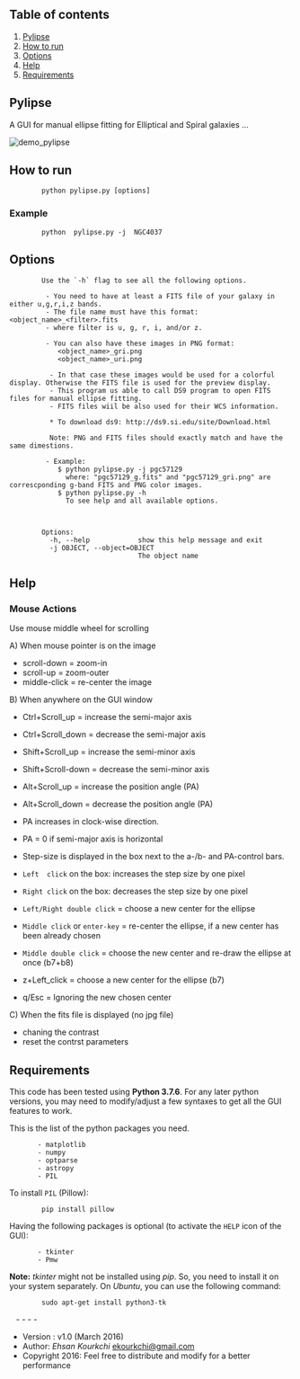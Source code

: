 ## Table of contents
1. [Pylipse](#Pylipse)
2. [How to run](#run)
3. [Options](#Options)
4. [Help](#Help)
6. [Requirements](#dependencies)

## Pylipse <a name="Pylipse"></a>

A GUI for manual ellipse fitting for Elliptical and Spiral galaxies ...

![demo_pylipse](https://user-images.githubusercontent.com/13570487/74600799-c375b400-5053-11ea-90b0-a7546a07cfb0.png)


## How to run <a name="run"></a>

            python pylipse.py [options]
            
### Example
 
            python  pylipse.py -j  NGC4037 

## Options <a name="Options"></a>

            Use the `-h` flag to see all the following options.

             - You need to have at least a FITS file of your galaxy in either u,g,r,i,z bands. 
             - The file name must have this format: <object_name>_<filter>.fits
             - where filter is u, g, r, i, and/or z. 

             - You can also have these images in PNG format: 
                <object_name>_gri.png
                <object_name>_uri.png
                
              - In that case these images would be used for a colorful display. Otherwise the FITS file is used for the preview display.
              - This program us able to call DS9 program to open FITS files for manual ellipse fitting. 
              - FITS files wiil be also used for their WCS information.

              * To download ds9: http://ds9.si.edu/site/Download.html

              Note: PNG and FITS files should exactly match and have the same dimestions. 

             - Example: 
                $ python pylipse.py -j pgc57129
                  where: "pgc57129_g.fits" and "pgc57129_gri.png" are correscponding g-band FITS and PNG color images.
                $ python pylipse.py -h 
                  To see help and all available options.



            Options:
              -h, --help            show this help message and exit
              -j OBJECT, --object=OBJECT
                                    The object name

 
## Help <a name="Help"></a>

### Mouse Actions
Use mouse middle wheel for scrolling

 A) When mouse pointer is on the image

   - scroll-down  = zoom-in
   - scroll-up    = zoom-outer
   - middle-click = re-center the image

 B) When anywhere on the GUI window
 
   - Ctrl+Scroll_up   = increase the semi-major axis
   - Ctrl+Scroll_down = decrease the semi-major axis
 
   - Shift+Scroll_up   = increase the semi-minor axis
   - Shift+Scroll-down = decrease the semi-minor axis

   - Alt+Scroll_up   = increase the position angle (PA)
   - Alt+Scroll_down = decrease the position angle (PA)
 
   - PA increases in clock-wise direction. 
   - PA = 0 if semi-major axis is horizontal
   - Step-size is displayed in the box next to the a-/b- and PA-control bars.
 
   - `Left  click` on the box: increases the step size by one pixel
   - `Right click` on the box: decreases the step size by one pixel
   
   - `Left/Right double click` = choose a new center for the ellipse
   - `Middle click` or `enter-key` = re-center the ellipse, if a new center has been already chosen
   - `Middle double click` = choose the new center and re-draw the ellipse at once (b7+b8)
   -  z+Left_click = choose a new center for the ellipse (b7)
   - q/Esc = Ignoring the new chosen center 

 C) When the fits file is displayed (no jpg file)
 
   - chaning the contrast
   - reset the contrst parameters


## Requirements <a name="dependencies"></a>

This code has been tested using **Python 3.7.6**. For any later python versions, you may need to modify/adjust a few syntaxes to get all the GUI features to work. 

This is the list of the python packages you need. 

           - matplotlib
           - numpy
           - optparse
           - astropy
           - PIL


To install `PIL` (Pillow):

            pip install pillow
            
Having the following packages is optional (to activate the `HELP` icon of the GUI):

           - tkinter
           - Pmw
           
**Note:** *tkinter* might not be installed using *pip*. So, you need to install it on your system separately. On *Ubuntu*, you can use the following command:


            sudo apt-get install python3-tk
           
           
   - - - -
   
 * Version : v1.0 (March 2016)
 * Author: *Ehsan Kourkchi* <ekourkchi@gmail.com>
 * Copyright 2016: Feel free to distribute and modify for a better performance
